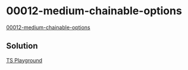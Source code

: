 # 00012-medium-chainable-options

[00012-medium-chainable-options](https://github.com/type-challenges/type-challenges/blob/main/questions/00012-medium-chainable-options/README.md)

## Solution

[TS Playground](https://www.typescriptlang.org/play?#code/PQKgUABBCMBMEFoIGEAWBDAlgO3QIwBsBTCAeQAcAXTAe2wGdJEEXWm8BPCAQW0tTpcAYgFcIACgAC6PgDMRASggBiALZEAJphGqV6cuQKYAxump0mTZdYgBFEUXrnslqGiy5CJGlVoMI6ABOJMY0qqp0BFwi9JoQOBAAUugAbuj0xoGYVAB0EABCIpQQAO6oRNilJPQlmJTGqBCUNBAAKhzkRADKmdmUADQQppUcNGLkgT5EgVFNHSR1APyuEACSlfyY9EMYBMTYAOZEg6Ni2ERxzXOdAZU0eABWRMbFNIEBQwTp20hlZkQpaYQU4QIwAaxISCuExoKUwGhIlBKLXk2BefggAAMfM5xBCOIM0gQHApMbcNFijpRxKS8ussTi-JiTmMhjIIEQAB6UCoU-ghESBYJ8IZ0WSYA7XEicJrlCAHTCAyr48kQIkOPIAdWqAhEBAp+DGxSu6GMxkc235EHFuAIEGC9D1xTh6EpREomJyKyEbw5nPQqkMRBWmNDlEYUARxi+wVFDGKoWw4oOAC4UBgcPhiCtE057Y4nRAALxx5NMKA5Rl0cQAclkNBoNcGcAAzApyxBK75qzXcOomxAa5R5ggGug9hUjvQa+2oBWq9ha3gggOAN5q8cONM1gASRD2LU1b31NYgAF9Z3OclSaStgMA-Z0XrLEfMIDRZPnHQRjS08EQUyYHAeUCWRTRIAAlAsfwgVcO3rGg02wHR-0CDs+wAiAnCyQ4O2XQI0zguc53VTDsJwA4OzPJhqKgUNMRWABNVkNDoIcIHOS4WhKLIeVuLgHnoYBw1BGgFWMJoWgwbANGIF8IBhLxdCQB4YmKBJhxuYhAQIPImNZYYAnoR11FlMwsXxMlIi4U1zSobZMXIw4yRkPk5UxUiyUM-9+M2Q5EAgVS82IVIFmKdIEC2PIugDEhMUs0o2OKHzyG+S5anNL0oCYAA+CAADVMCIEp30qABxOodxEPA01QShKHIegU3vcMGhyQTK0CA5gDgMAQGAMAwFACAAH0xvGibxogZjBRQGgEQgPdY0mlaxogfrBs0kh3EzLwAB5WlIR5i1gs88pLIj327bADoAaSILguR5GTticg5BlafLNyIHLxA7fE01ae6CQ7UjAa+4lgygBQ0x2zxiAOo6HggAAyWCIAAbS6eJKiBh6AF1we+88coAbiYG8YbaJHybPcmhpAUbVsmtpHGKZB0kcJnmamjbMEDN5jTfdduHBY4IAAUU5J9ijPa1Jl0AAiSQttHXZ9inYAikwAh6EV+moxjEI6DzdBYYzeGiHp3NigdJ1oBO9AmC7XFFYQxXm1gNtnYXcRFfwj30bBiBFb3A8ICPGYNEV89Lxdvw-YwwPFdVscJ0ORxFbjynrZN23oMoeASyd+drsT2Lk5kGh+XeJO499xWk8GRWvjzOvnZzwaba-J0W0dn2y8bivm6rmuOIr+vB6bmAvez90aXpra2VibYSwxpgpZlvbRcwCE9q2j8e5-aBBk354eQ0aAcpy-oN+l8-t7F-f5kPu2f1gU-75eTRYGv2+oDPi8R+u8iDP06K-AuLZP4y00C2a+YB8aLzfIAi+DsLpMAQkhFC0xyZQHwoRUG300xvVweeUhGFiGUBwgcWmSCbgoJ-idS6FCsJUIorQzayCv4Xz7ugqALDkKqFQhwhm3MeYjQgKIQIY8ug8kamInm60BqgFyhALoGBYynHePQGgxJnBNQgHVBqTUWoZFQO1egnVupwGADIGo0xVGFWKlhXR2sTa1Xqo1ZqwkzEWKsT1WAwAdF6L8BGCAeUACybxtrq0nI4DxxjvGtXMR1N4lENpAA)
